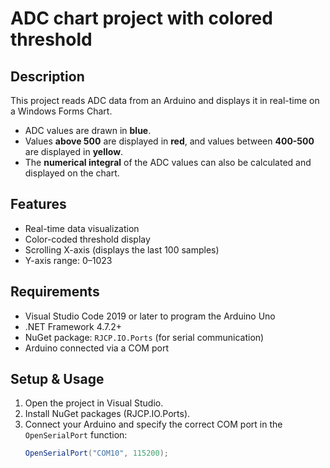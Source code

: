 # ADC chart project with colored threshold

## Description
This project reads ADC data from an Arduino and displays it in real-time on a Windows Forms Chart.  
- ADC values are drawn in **blue**.  
- Values **above 500** are displayed in **red**, and values between **400-500** are displayed in **yellow**.  
- The **numerical integral** of the ADC values can also be calculated and displayed on the chart.  

## Features
- Real-time data visualization  
- Color-coded threshold display  
- Scrolling X-axis (displays the last 100 samples)  
- Y-axis range: 0–1023  

## Requirements
- Visual Studio Code 2019 or later to program the Arduino Uno
- .NET Framework 4.7.2+  
- NuGet package: `RJCP.IO.Ports` (for serial communication)  
- Arduino connected via a COM port

## Setup & Usage
1. Open the project in Visual Studio.  
2. Install NuGet packages (RJCP.IO.Ports).  
3. Connect your Arduino and specify the correct COM port in the `OpenSerialPort` function:  
   ```csharp
   OpenSerialPort("COM10", 115200);
